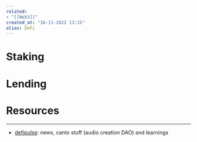 ```yaml
---
related:
- "[[Web3]]"
created_at: "16-11-2022 13:15"
alias: DeFi
---
```



# Staking
# Lending

# Resources
---
- [defipulse](https://www.defipulse.com/ "https://www.defipulse.com/"): news, canto stuff (audio creation DAO) and learnings
